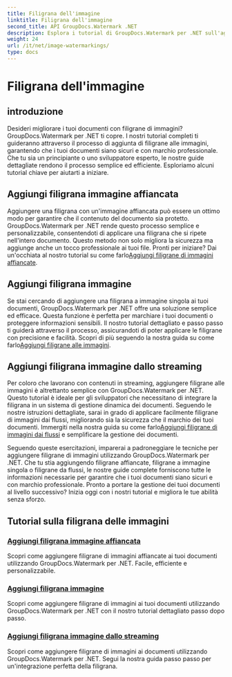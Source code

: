 ```yaml
---
title: Filigrana dell'immagine
linktitle: Filigrana dell'immagine
second_title: API GroupDocs.Watermark .NET
description: Esplora i tutorial di GroupDocs.Watermark per .NET sull'aggiunta di filigrane alle immagini. Scopri metodi passo passo per migliorare la sicurezza e il branding del tuo documento.
weight: 24
url: /it/net/image-watermarkings/
type: docs
---
```

# Filigrana dell'immagine

## introduzione

Desideri migliorare i tuoi documenti con filigrane di immagini? GroupDocs.Watermark per .NET ti copre. I nostri tutorial completi ti guideranno attraverso il processo di aggiunta di filigrane alle immagini, garantendo che i tuoi documenti siano sicuri e con marchio professionale. Che tu sia un principiante o uno sviluppatore esperto, le nostre guide dettagliate rendono il processo semplice ed efficiente. Esploriamo alcuni tutorial chiave per aiutarti a iniziare.

## Aggiungi filigrana immagine affiancata
Aggiungere una filigrana con un'immagine affiancata può essere un ottimo modo per garantire che il contenuto del documento sia protetto. GroupDocs.Watermark per .NET rende questo processo semplice e personalizzabile, consentendoti di applicare una filigrana che si ripete nell'intero documento. Questo metodo non solo migliora la sicurezza ma aggiunge anche un tocco professionale ai tuoi file. Pronti per iniziare? Dai un'occhiata al nostro tutorial su come farlo[Aggiungi filigrane di immagini affiancate](./add-tiled-image-watermark/).

## Aggiungi filigrana immagine
 Se stai cercando di aggiungere una filigrana a immagine singola ai tuoi documenti, GroupDocs.Watermark per .NET offre una soluzione semplice ed efficace. Questa funzione è perfetta per marchiare i tuoi documenti o proteggere informazioni sensibili. Il nostro tutorial dettagliato e passo passo ti guiderà attraverso il processo, assicurandoti di poter applicare le filigrane con precisione e facilità. Scopri di più seguendo la nostra guida su come farlo[Aggiungi filigrane alle immagini](./add-image-watermark/).

## Aggiungi filigrana immagine dallo streaming
Per coloro che lavorano con contenuti in streaming, aggiungere filigrane alle immagini è altrettanto semplice con GroupDocs.Watermark per .NET. Questo tutorial è ideale per gli sviluppatori che necessitano di integrare la filigrana in un sistema di gestione dinamica dei documenti. Seguendo le nostre istruzioni dettagliate, sarai in grado di applicare facilmente filigrane di immagini dai flussi, migliorando sia la sicurezza che il marchio dei tuoi documenti. Immergiti nella nostra guida su come farlo[Aggiungi filigrane di immagini dai flussi](./add-image-watermark-from-stream/) e semplificare la gestione dei documenti.

Seguendo queste esercitazioni, imparerai a padroneggiare le tecniche per aggiungere filigrane di immagini utilizzando GroupDocs.Watermark per .NET. Che tu stia aggiungendo filigrane affiancate, filigrane a immagine singola o filigrane da flussi, le nostre guide complete forniscono tutte le informazioni necessarie per garantire che i tuoi documenti siano sicuri e con marchio professionale. Pronto a portare la gestione dei tuoi documenti al livello successivo? Inizia oggi con i nostri tutorial e migliora le tue abilità senza sforzo.

## Tutorial sulla filigrana delle immagini
### [Aggiungi filigrana immagine affiancata](./add-tiled-image-watermark/)
Scopri come aggiungere filigrane di immagini affiancate ai tuoi documenti utilizzando GroupDocs.Watermark per .NET. Facile, efficiente e personalizzabile.
### [Aggiungi filigrana immagine](./add-image-watermark/)
Scopri come aggiungere filigrane di immagini ai tuoi documenti utilizzando GroupDocs.Watermark per .NET con il nostro tutorial dettagliato passo dopo passo.
### [Aggiungi filigrana immagine dallo streaming](./add-image-watermark-from-stream/)
Scopri come aggiungere filigrane di immagini ai documenti utilizzando GroupDocs.Watermark per .NET. Segui la nostra guida passo passo per un'integrazione perfetta della filigrana.
